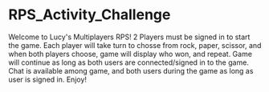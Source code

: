 # RPS_Activity_Challenge
Welcome to Lucy's Multiplayers RPS!
2 Players must be signed in to start the game.
Each player will take turn to chosse from rock, paper, scissor, and when both players choose,
game will display who won, and repeat.
Game will continue as long as both users are connected/signed in to the game.
Chat is available among game, and both users during the game as long as user is signed in.
Enjoy!
